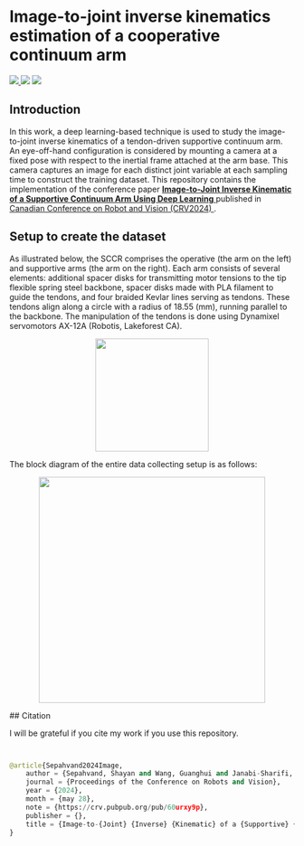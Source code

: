 # Image-to-joint inverse kinematics estimation of a cooperative continuum arm

<p align = 'left'>
    <a href="https://www.python.org/">
    <img src="https://img.shields.io/badge/Python-3.8-ff69b4.svg" />
    <a href= "https://www.tensorflow.org">
    <img src="https://img.shields.io/badge/Tensorflow-2.13.1-2BAF2B.svg" /></a>
    <a href="https://developer.nvidia.com/cuda-toolkit">
    <img src="https://img.shields.io/badge/CUDA-11.8-76B900.svg" /></a>
</p>





<!-- ## Table of Contents
The goal of this project is to solve the inverse kinematics of the supportive continuum arm presented in https://www.computerrobotvision.org/, in Guelph, Ontario, Canada in May 28th.
1. [Introduction](#introduction)
2. [Dataset Details](#dataset-details)
3. [Usage](#usage)
4. [Contributing](#contributing)
5. [License](#license) -->

## Introduction

In this work, a deep learning-based technique is used to study the image-to-joint inverse kinematics of a tendon-driven supportive continuum arm. An eye-off-hand configuration is considered by mounting a camera at a fixed pose with respect to the inertial frame attached at the arm base. This camera captures an image for each distinct joint variable at each sampling time to construct the training dataset. This repository contains the implementation of the conference paper  <a href="https://doi.org/10.21428/d82e957c.d8706a7c"> **Image-to-Joint Inverse Kinematic of a Supportive Continuum Arm Using Deep Learning** </a> published in <a href="https://www.computerrobotvision.org/2024/"> Canadian Conference on Robot and Vision (CRV2024) </a>.

<!-- ## Project Layout 

To ease the implementation of different learning models and kinematic models, the project is structured in the following manner - 

```
    .
    ├── Scripts              # All Jupyter Notebook Files
    │   ├── INN                 # Inverible Neural Networks
    │   |── RBF                 # Radial Basis Functions
    │   ├── MLP                 # Multi-Layer Perceptron
    │   ├── ELM                 # Extreme Learning Machine
    │   └── Cascade_Correlatin  # Cascade Correlation
    |
    ├── Dataset                 # Contain the workspace generated using different models as a pkl file
    |
    |
    ├── Results                 # Result Directory
    │   ├── Training            # All the learning models are stored as sav file
    │   ├── Trajectory          # Stores the trajectory output from learning models
    │   └── Workspace           # Snipet of workspace generated using Kinematic Models
    |
    ├── main.py.                # Main program to train different learning models
    └── trajectory.py           # Test the trained model on different trajectories
    
``` -->
## Setup to create the dataset

As illustrated below, the SCCR comprises the operative (the arm on the left) and supportive arms (the arm on the right). Each arm consists of several elements: additional spacer disks for transmitting motor tensions to the tip flexible spring steel backbone, spacer disks made with PLA filament to guide the tendons, and four braided Kevlar lines serving as tendons. These tendons align along a circle with a radius of $18.55$ (mm), running parallel to the backbone. The manipulation of the tendons is done using Dynamixel servomotors AX-12A (Robotis, Lakeforest CA). 

<p align="center">
<img src="./results/CCR_Demo_Short.gif", width = "200" >
</p>

The block diagram of the entire data collecting setup is as follows:

<p align="center">
<img src="./results/image.png", width = "400" >
</p>
## Citation

I will be grateful if you cite my work if you use this repository. 

```python


@article{Sepahvand2024Image,
	author = {Sepahvand, Shayan and Wang, Guanghui and Janabi-Sharifi, Farrokh},
	journal = {Proceedings of the Conference on Robots and Vision},
	year = {2024},
	month = {may 28},
	note = {https://crv.pubpub.org/pub/60urxy9p},
	publisher = {},
	title = {Image-to-{Joint} {Inverse} {Kinematic} of a {Supportive} {Continuum} {Arm} {Using} {Deep} {Learning}},
}